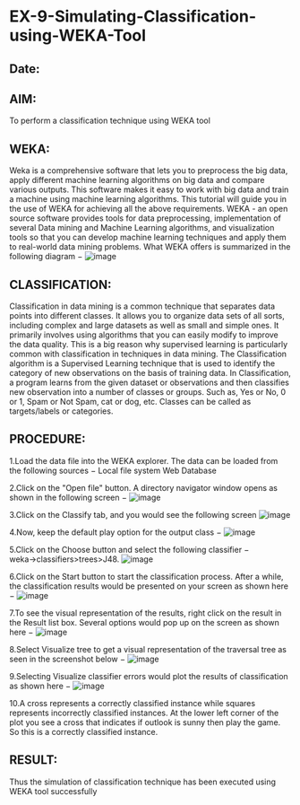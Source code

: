 # EX-9-Simulating-Classification-using-WEKA-Tool
## Date:

## AIM:
To perform a classification technique using WEKA tool

## WEKA:
Weka is a comprehensive software that lets you to preprocess the big data, apply different machine learning algorithms on big data and compare various outputs. This software makes it easy to work with big data and train a machine using machine learning algorithms. This tutorial will guide you in the use of WEKA for achieving all the above requirements. WEKA - an open source software provides tools for data preprocessing, implementation of several Data mining and Machine Learning algorithms, and visualization tools so that you can develop machine learning techniques and apply them to real-world data mining problems. What WEKA offers is summarized in the following diagram −
![image](https://github.com/Yuvaranithulasingam/EX-9-Simulating-Classification-using-WEKA-Tool/assets/121418522/e3ca00ff-4220-45a6-aa89-7a57a5d1baf6)

## CLASSIFICATION:
Classification in data mining is a common technique that separates data points into different classes. It allows you to organize data sets of all sorts, including complex and large datasets as well as small and simple ones. It primarily involves using algorithms that you can easily modify to improve the data quality. This is a big reason why supervised learning is particularly common with classification in techniques in data mining. The Classification algorithm is a Supervised Learning technique that is used to identify the category of new observations on the basis of training data. In Classification, a program learns from the given dataset or observations and then classifies new observation into a number of classes or groups. Such as, Yes or No, 0 or 1, Spam or Not Spam, cat or dog, etc. Classes can be called as targets/labels or categories.

## PROCEDURE:
1.Load the data file into the WEKA explorer. The data can be loaded from the following sources − Local file system Web Database

2.Click on the "Open file" button. A directory navigator window opens as shown in the following screen −
![image](https://github.com/Yuvaranithulasingam/EX-9-Simulating-Classification-using-WEKA-Tool/assets/121418522/6170b03b-e43d-4375-a959-819abd1edab0)

3.Click on the Classify tab, and you would see the following screen
![image](https://github.com/Yuvaranithulasingam/EX-9-Simulating-Classification-using-WEKA-Tool/assets/121418522/8fff2e27-f03d-49a7-beea-d70418978881)

4.Now, keep the default play option for the output class −
![image](https://github.com/Yuvaranithulasingam/EX-9-Simulating-Classification-using-WEKA-Tool/assets/121418522/2fa1e8c0-0311-4b10-8317-0a2fcfcfd771)

5.Click on the Choose button and select the following classifier − weka→classifiers>trees>J48.
![image](https://github.com/Yuvaranithulasingam/EX-9-Simulating-Classification-using-WEKA-Tool/assets/121418522/24ee8f14-1f4b-4e16-b49a-cc46a76d7324)

6.Click on the Start button to start the classification process. After a while, the classification results would be presented on your screen as shown here −
![image](https://github.com/Yuvaranithulasingam/EX-9-Simulating-Classification-using-WEKA-Tool/assets/121418522/5506b885-a093-4157-a2e6-ed24fc625017)

7.To see the visual representation of the results, right click on the result in the Result list box. Several options would pop up on the screen as shown here −
![image](https://github.com/Yuvaranithulasingam/EX-9-Simulating-Classification-using-WEKA-Tool/assets/121418522/07f8b1e5-38f5-4b71-ac10-9c7e6ced5ab1)

8.Select Visualize tree to get a visual representation of the traversal tree as seen in the screenshot below −
![image](https://github.com/Yuvaranithulasingam/EX-9-Simulating-Classification-using-WEKA-Tool/assets/121418522/5cb6b605-0a67-4dfe-9a40-5fa7445ae061)

9.Selecting Visualize classifier errors would plot the results of classification as shown here −
![image](https://github.com/Yuvaranithulasingam/EX-9-Simulating-Classification-using-WEKA-Tool/assets/121418522/b4b02ea2-f2e6-49e1-9ea0-e475edf86acc)

10.A cross represents a correctly classified instance while squares represents incorrectly classified instances. At the lower left corner of the plot you see a cross that indicates if outlook is sunny then play the game. So this is a correctly classified instance.

## RESULT:
Thus the simulation of classification technique has been executed using WEKA tool successfully

